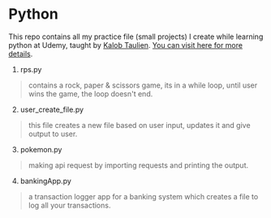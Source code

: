 # Python

This repo contains all my practice file (small projects) I create while learning python at Udemy, taught by [Kalob Taulien](https://github.com/KalobTaulien). 
[You can visit here for more details](https://www.udemy.com/course/the-ultimate-fullstack-web-development-bootcamp/).

1. rps.py 
  > contains a rock, paper & scissors game, its in a while loop, until user wins the game, the loop doesn't end.
 
2. user_create_file.py
  > this file creates a new file based on user input, updates it and give output to user.
  
3. pokemon.py
  > making api request by importing requests and printing the output.

4. bankingApp.py
  > a transaction logger app for a banking system which creates a file to log all your transactions.
